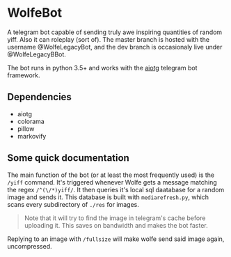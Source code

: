 # WolfeBot
A telegram bot capable of sending truly awe inspiring quantities of random yiff. Also it can roleplay (sort of).
The master branch is hosted with the username @WolfeLegacyBot, and the dev branch is occasionaly live under @WolfeLegacyBBot.

The bot runs in python 3.5+ and works with the [aiotg](https://github.com/szastupov/aiotg) telegram bot framework.
## Dependencies
* aiotg
* colorama
* pillow
* markovify
## Some quick documentation
The main function of the bot (or at least the most frequently used) is the `/yiff` command. It's triggered whenever Wolfe gets a message matching the regex `/^(\/*)yiff/`. It then queries it's local sql daatabase for a random image and sends it. This database is built with `mediarefresh.py`,  which scans every subdirectory of `./res` for images.
> Note that it will try to find the image in telegram's cache before uploading it. This saves on bandwidth and makes the bot faster.

Replying to an image with `/fullsize` will make wolfe send said image again, uncompressed.
